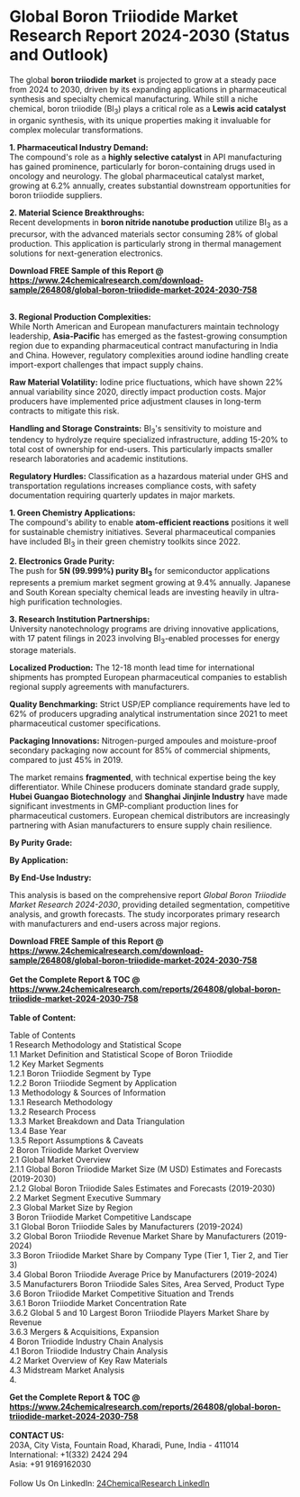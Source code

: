 <h1>Global Boron Triiodide Market Research Report 2024-2030 (Status and Outlook)</h1><p>The global <strong>boron triiodide market</strong> is projected to grow at a steady pace from 2024 to 2030, driven by its expanding applications in pharmaceutical synthesis and specialty chemical manufacturing. While still a niche chemical, boron triiodide (BI<sub>3</sub>) plays a critical role as a <strong>Lewis acid catalyst</strong> in organic synthesis, with its unique properties making it invaluable for complex molecular transformations.</p><p><strong>1. Pharmaceutical Industry Demand:</strong><br>
The compound's role as a <strong>highly selective catalyst</strong> in API manufacturing has gained prominence, particularly for boron-containing drugs used in oncology and neurology. The global pharmaceutical catalyst market, growing at 6.2% annually, creates substantial downstream opportunities for boron triiodide suppliers.</p><p><strong>2. Material Science Breakthroughs:</strong><br>
Recent developments in <strong>boron nitride nanotube production</strong> utilize BI<sub>3</sub> as a precursor, with the advanced materials sector consuming 28% of global production. This application is particularly strong in thermal management solutions for next-generation electronics.</p><div><b>Download FREE Sample of this Report @ 
            <a href="https://www.24chemicalresearch.com/download-sample/264808/global-boron-triiodide-market-2024-2030-758">
            https://www.24chemicalresearch.com/download-sample/264808/global-boron-triiodide-market-2024-2030-758</a></b></div><br><p><strong>3. Regional Production Complexities:</strong><br>
While North American and European manufacturers maintain technology leadership, <strong>Asia-Pacific</strong> has emerged as the fastest-growing consumption region due to expanding pharmaceutical contract manufacturing in India and China. However, regulatory complexities around iodine handling create import-export challenges that impact supply chains.</p><p><strong>Raw Material Volatility:</strong> Iodine price fluctuations, which have shown 22% annual variability since 2020, directly impact production costs. Major producers have implemented price adjustment clauses in long-term contracts to mitigate this risk.</p><p><strong>Handling and Storage Constraints:</strong> BI<sub>3</sub>'s sensitivity to moisture and tendency to hydrolyze require specialized infrastructure, adding 15-20% to total cost of ownership for end-users. This particularly impacts smaller research laboratories and academic institutions.</p><p><strong>Regulatory Hurdles:</strong> Classification as a hazardous material under GHS and transportation regulations increases compliance costs, with safety documentation requiring quarterly updates in major markets.</p><p><strong>1. Green Chemistry Applications:</strong><br>
The compound's ability to enable <strong>atom-efficient reactions</strong> positions it well for sustainable chemistry initiatives. Several pharmaceutical companies have included BI<sub>3</sub> in their green chemistry toolkits since 2022.</p><p><strong>2. Electronics Grade Purity:</strong><br>
The push for <strong>5N (99.999%) purity BI<sub>3</sub></strong> for semiconductor applications represents a premium market segment growing at 9.4% annually. Japanese and South Korean specialty chemical leads are investing heavily in ultra-high purification technologies.</p><p><strong>3. Research Institution Partnerships:</strong><br>
University nanotechnology programs are driving innovative applications, with 17 patent filings in 2023 involving BI<sub>3</sub>-enabled processes for energy storage materials.</p><p><strong>Localized Production:</strong> The 12-18 month lead time for international shipments has prompted European pharmaceutical companies to establish regional supply agreements with manufacturers.</p><p><strong>Quality Benchmarking:</strong> Strict USP/EP compliance requirements have led to 62% of producers upgrading analytical instrumentation since 2021 to meet pharmaceutical customer specifications.</p><p><strong>Packaging Innovations:</strong> Nitrogen-purged ampoules and moisture-proof secondary packaging now account for 85% of commercial shipments, compared to just 45% in 2019.</p><p>The market remains <strong>fragmented</strong>, with technical expertise being the key differentiator. While Chinese producers dominate standard grade supply, <strong>Hubei Guangao Biotechnology</strong> and <strong>Shanghai Jinjinle Industry</strong> have made significant investments in GMP-compliant production lines for pharmaceutical customers. European chemical distributors are increasingly partnering with Asian manufacturers to ensure supply chain resilience.</p><p><strong>By Purity Grade:</strong></p><p><strong>By Application:</strong></p><p><strong>By End-Use Industry:</strong></p><p>This analysis is based on the comprehensive report <em>Global Boron Triiodide Market Research 2024-2030</em>, providing detailed segmentation, competitive analysis, and growth forecasts. The study incorporates primary research with manufacturers and end-users across major regions.</p><div><b>Download FREE Sample of this Report @ 
            <a href="https://www.24chemicalresearch.com/download-sample/264808/global-boron-triiodide-market-2024-2030-758">
            https://www.24chemicalresearch.com/download-sample/264808/global-boron-triiodide-market-2024-2030-758</a></b></div><br><div><b>Get the Complete Report & TOC @ 
            <a href="https://www.24chemicalresearch.com/reports/264808/global-boron-triiodide-market-2024-2030-758">
            https://www.24chemicalresearch.com/reports/264808/global-boron-triiodide-market-2024-2030-758</a></b></div><br>
            <b>Table of Content:</b><p>Table of Contents<br />
1 Research Methodology and Statistical Scope<br />
1.1 Market Definition and Statistical Scope of Boron Triiodide<br />
1.2 Key Market Segments<br />
1.2.1 Boron Triiodide Segment by Type<br />
1.2.2 Boron Triiodide Segment by Application<br />
1.3 Methodology & Sources of Information<br />
1.3.1 Research Methodology<br />
1.3.2 Research Process<br />
1.3.3 Market Breakdown and Data Triangulation<br />
1.3.4 Base Year<br />
1.3.5 Report Assumptions & Caveats<br />
2 Boron Triiodide Market Overview<br />
2.1 Global Market Overview<br />
2.1.1 Global Boron Triiodide Market Size (M USD) Estimates and Forecasts (2019-2030)<br />
2.1.2 Global Boron Triiodide Sales Estimates and Forecasts (2019-2030)<br />
2.2 Market Segment Executive Summary<br />
2.3 Global Market Size by Region<br />
3 Boron Triiodide Market Competitive Landscape<br />
3.1 Global Boron Triiodide Sales by Manufacturers (2019-2024)<br />
3.2 Global Boron Triiodide Revenue Market Share by Manufacturers (2019-2024)<br />
3.3 Boron Triiodide Market Share by Company Type (Tier 1, Tier 2, and Tier 3)<br />
3.4 Global Boron Triiodide Average Price by Manufacturers (2019-2024)<br />
3.5 Manufacturers Boron Triiodide Sales Sites, Area Served, Product Type<br />
3.6 Boron Triiodide Market Competitive Situation and Trends<br />
3.6.1 Boron Triiodide Market Concentration Rate<br />
3.6.2 Global 5 and 10 Largest Boron Triiodide Players Market Share by Revenue<br />
3.6.3 Mergers & Acquisitions, Expansion<br />
4 Boron Triiodide Industry Chain Analysis<br />
4.1 Boron Triiodide Industry Chain Analysis<br />
4.2 Market Overview of Key Raw Materials<br />
4.3 Midstream Market Analysis<br />
4.</p><div><b>Get the Complete Report & TOC @ 
            <a href="https://www.24chemicalresearch.com/reports/264808/global-boron-triiodide-market-2024-2030-758">
            https://www.24chemicalresearch.com/reports/264808/global-boron-triiodide-market-2024-2030-758</a></b></div><br><b>CONTACT US:</b><br>
            203A, City Vista, Fountain Road, Kharadi, Pune, India - 411014<br>
            International: +1(332) 2424 294<br>
            Asia: +91 9169162030 <br><br>
            Follow Us On LinkedIn: <a href="https://www.linkedin.com/company/24chemicalresearch/">24ChemicalResearch LinkedIn</a>